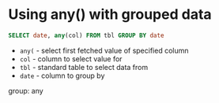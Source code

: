 # Using any() with grouped data

```sql
SELECT date, any(col) FROM tbl GROUP BY date
```

- `any(` - select first fetched value of specified column
- `col` - column to select value for
- `tbl` - standard table to select data from
- `date` - column to group by

group: any


